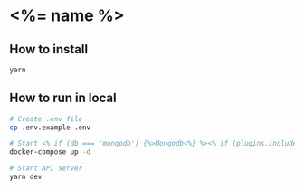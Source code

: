 # <%= name %>

## How to install

```bash
yarn
```

## How to run in local

```bash
# Create .env file
cp .env.example .env

# Start <% if (db === 'mongodb') {%>Mongodb<%} %><% if (plugins.includes('redis')) {%>and Redis<%}%>
docker-compose up -d

# Start API server
yarn dev
```
